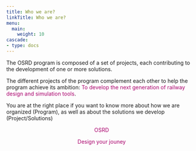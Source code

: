 ```yaml
---
title: Who we are?
linkTitle: Who we are?
menu:
  main:
    weight: 10
cascade:
- type: docs
---
```


The OSRD program is composed of a set of projects, each contributing to the development of one or more solutions.

The different projects of the program complement each other to help the program achieve its ambition: <font color=#aa026d>To develop the next generation of railway design and simulation tools</font>.

You are at the right place if you want to know more about how we are organized (Program), as well as about the solutions we develop (Project/Solutions)


<font color=#aa026d>
<center>OSRD

Design your jouney
</center>
</font>
